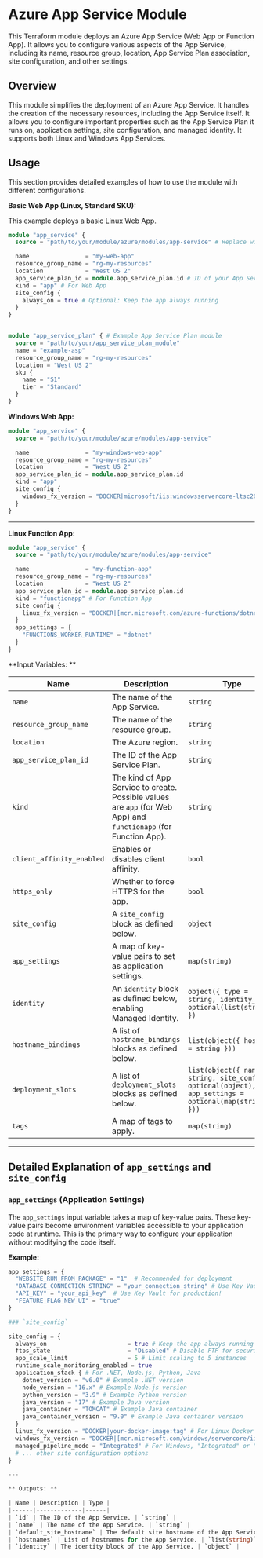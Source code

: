# Azure App Service Module

This Terraform module deploys an Azure App Service (Web App or Function App). It allows you to configure various aspects of the App Service, including its name, resource group, location, App Service Plan association, site configuration, and other settings.

## Overview

This module simplifies the deployment of an Azure App Service. It handles the creation of the necessary resources, including the App Service itself. It allows you to configure important properties such as the App Service Plan it runs on, application settings, site configuration, and managed identity.  It supports both Linux and Windows App Services.

## Usage

This section provides detailed examples of how to use the module with different configurations.

**Basic Web App (Linux, Standard SKU):**

This example deploys a basic Linux Web App.

```terraform
module "app_service" {
  source = "path/to/your/module/azure/modules/app-service" # Replace with the actual path

  name                = "my-web-app"
  resource_group_name = "rg-my-resources"
  location            = "West US 2"
  app_service_plan_id = module.app_service_plan.id # ID of your App Service Plan
  kind = "app" # For Web App
  site_config {
    always_on = true # Optional: Keep the app always running
  }
}


module "app_service_plan" { # Example App Service Plan module
  source = "path/to/your/app_service_plan_module"
  name = "example-asp"
  resource_group_name = "rg-my-resources"
  location = "West US 2"
  sku {
    name = "S1"
    tier = "Standard"
  }
}

```

**Windows Web App:**

```terraform
module "app_service" {
  source = "path/to/your/module/azure/modules/app-service"

  name                = "my-windows-web-app"
  resource_group_name = "rg-my-resources"
  location            = "West US 2"
  app_service_plan_id = module.app_service_plan.id
  kind = "app"
  site_config {
    windows_fx_version = "DOCKER|microsoft/iis:windowsservercore-ltsc2022" # Example Docker image for Windows
  }
}

```

---

**Linux Function App:**

```terraform
module "app_service" {
  source = "path/to/your/module/azure/modules/app-service"

  name                = "my-function-app"
  resource_group_name = "rg-my-resources"
  location            = "West US 2"
  app_service_plan_id = module.app_service_plan.id
  kind = "functionapp" # For Function App
  site_config {
    linux_fx_version = "DOCKER|[mcr.microsoft.com/azure-functions/dotnet:6](https://www.google.com/search?q=https://mcr.microsoft.com/azure-functions/dotnet:6)" # Example Docker image for .NET 6 Function App
  }
  app_settings = {
    "FUNCTIONS_WORKER_RUNTIME" = "dotnet"
  }
}

```

**Input Variables: **

| Name | Description | Type | Default | Required |
|------|-------------|------|---------|----------|
| `name` | The name of the App Service. | `string` | n/a | yes |
| `resource_group_name` | The name of the resource group. | `string` | n/a | yes |
| `location` | The Azure region. | `string` | n/a | yes |
| `app_service_plan_id` | The ID of the App Service Plan. | `string` | n/a | yes |
| `kind` | The kind of App Service to create. Possible values are `app` (for Web App) and `functionapp` (for Function App). | `string` | `"app"` | no |
| `client_affinity_enabled` | Enables or disables client affinity. | `bool` | `false` | no |
| `https_only` | Whether to force HTTPS for the app. | `bool` | `false` | no |
| `site_config` | A `site_config` block as defined below. | `object` | `{}` | no |
| `app_settings` | A map of key-value pairs to set as application settings. | `map(string)` | `{}` | no |
| `identity` | An `identity` block as defined below, enabling Managed Identity. | `object({ type = string, identity_ids = optional(list(string)) })` | `null` | no |
| `hostname_bindings` | A list of `hostname_bindings` blocks as defined below. | `list(object({ hostname = string }))` | `[]` | no |
| `deployment_slots` | A list of `deployment_slots` blocks as defined below. | `list(object({ name = string, site_config = optional(object), app_settings = optional(map(string)) }))` | `[]` | no |
| `tags` | A map of tags to apply. | `map(string)` | `{}` | no |

---

## Detailed Explanation of `app_settings` and `site_config`

### `app_settings` (Application Settings)

The `app_settings` input variable takes a map of key-value pairs. These key-value pairs become environment variables accessible to your application code at runtime.  This is the primary way to configure your application without modifying the code itself.

**Example:**

```terraform
app_settings = {
  "WEBSITE_RUN_FROM_PACKAGE" = "1"  # Recommended for deployment
  "DATABASE_CONNECTION_STRING" = "your_connection_string" # Use Key Vault for production!
  "API_KEY" = "your_api_key"  # Use Key Vault for production!
  "FEATURE_FLAG_NEW_UI" = "true"
}

### `site_config`

site_config = {
  always_on                       = true # Keep the app always running
  ftps_state                      = "Disabled" # Disable FTP for security
  app_scale_limit                 = 5 # Limit scaling to 5 instances
  runtime_scale_monitoring_enabled = true
  application_stack { # For .NET, Node.js, Python, Java
    dotnet_version = "v6.0" # Example .NET version
    node_version = "16.x" # Example Node.js version
    python_version = "3.9" # Example Python version
    java_version = "17" # Example Java version
    java_container = "TOMCAT" # Example Java container
    java_container_version = "9.0" # Example Java container version
  }
  linux_fx_version = "DOCKER|your-docker-image:tag" # For Linux Docker images
  windows_fx_version = "DOCKER|[mcr.microsoft.com/windows/servercore/iis:windowsservercore-ltsc2022](https://www.google.com/search?q=https://mcr.microsoft.com/windows/servercore/iis:windowsservercore-ltsc2022)" # For Windows Docker images
  managed_pipeline_mode = "Integrated" # For Windows, "Integrated" or "Classic"
  # ... other site configuration options
}

---

** Outputs: **

| Name | Description | Type |
|------|-------------|------|
| `id` | The ID of the App Service. | `string` |
| `name` | The name of the App Service. | `string` |
| `default_site_hostname` | The default site hostname of the App Service. | `string` |
| `hostnames` | List of hostnames for the App Service. | `list(string)` |
| `identity` | The identity block of the App Service. | `object` |
